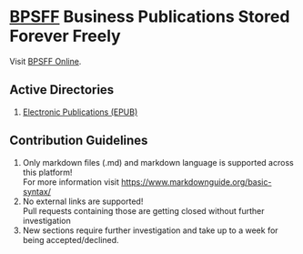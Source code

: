  
# [BPSFF](https://inetbusiness.github.io) Business Publications Stored Forever Freely 
Visit [BPSFF Online](https://inetbusiness.github.io).

## Active Directories
1. [Electronic Publications (EPUB)](./epub/)

## Contribution Guidelines
1. Only markdown files (.md) and markdown language is supported across this platform!  
    For more information visit <https://www.markdownguide.org/basic-syntax/>
2. No external links are supported!  
    Pull requests containing those are getting closed without further investigation
3. New sections require further investigation and take up to a week for being accepted/declined.
